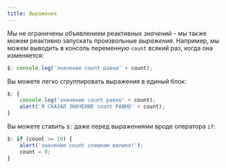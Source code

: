 ```yaml
---
title: Выражения
---
```


Мы не ограничены объявлением реактивных *значений* - мы также можем реактивно запускать произвольные *выражения*. Например, мы можем выводить в консоль переменную `count` всякий раз, когда она изменяется:

```js
$: console.log('значение count равно' + count);
```

Вы можете легко сгруппировать выражения в единый блок:

```js
$: {
	console.log('значение count равно' + count);
	alert('Я СКАЗАЛ ЗНАЧЕНИЕ count РАВНО' + count);
}
```

Вы можете ставить `$:` даже перед выражениями вроде оператора `if`:

```js
$: if (count >= 10) {
	alert('значение count слишком велико!');
	count = 9;
}
```
